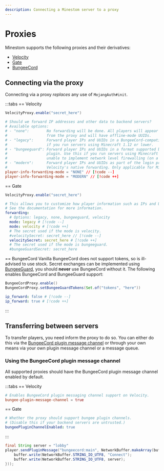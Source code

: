 ```yaml
---
description: Connecting a Minestom server to a proxy
---
```


# Proxies

Minestom supports the following proxies and their derivatives:
- [Velocity](https://github.com/PaperMC/Velocity)
- [Gate](https://github.com/minekube/gate)
- [BungeeCord](https://github.com/SpigotMC/BungeeCord)

## Connecting via the proxy

Connecting via a proxy *replaces* any use of `MojangAuth#init`.

:::tabs
== Velocity
```java
VelocityProxy.enable("secret_here")
```

```toml
# Should we forward IP addresses and other data to backend servers?
# Available options:
# - "none":        No forwarding will be done. All players will appear to be connecting
#                  from the proxy and will have offline-mode UUIDs.
# - "legacy":      Forward player IPs and UUIDs in a BungeeCord-compatible format. Use this
#                  if you run servers using Minecraft 1.12 or lower.
# - "bungeeguard": Forward player IPs and UUIDs in a format supported by the BungeeGuard
#                  plugin. Use this if you run servers using Minecraft 1.12 or lower, and are
#                  unable to implement network level firewalling (on a shared host).
# - "modern":      Forward player IPs and UUIDs as part of the login process using
#                  Velocity's native forwarding. Only applicable for Minecraft 1.13 or higher.
player-info-forwarding-mode = "NONE" // [!code --]
player-info-forwarding-mode = "MODERN" // [!code ++]
```

== Gate
```java
VelocityProxy.enable("secret_here")
```

```yaml
# This allows you to customize how player information such as IPs and UUIDs are forwarded to your server.
# See the documentation for more information.
forwarding:
  # Options: legacy, none, bungeeguard, velocity
  mode: legacy # [!code --]
  mode: velocity # [!code ++]
  # The secret used if the mode is velocity.
  #velocitySecret: secret_here // [!code --]
  velocitySecret: secret_here # [!code ++]
  # The secret used if the mode is bungeeguard.
  #bungeeGuardSecret: secret_here
```

== BungeeCord
Vanilla BungeeCord does not support tokens, so is ill-advised to use stock. Secret exchanges can be implemented using [BungeeGuard](https://github.com/lucko/BungeeGuard), you should **never** use BungeeCord without it. The following enables BungeeCord and BungeeGuard support:

```java
BungeeCordProxy.enable()
BungeeCordProxy.setBungeeGuardTokens(Set.of("tokens", "here"))
```

```yaml
ip_forward: false # [!code --]
ip_forward: true # [!code ++]
```
:::

## Transferring between servers

To transfer players, you need inform the proxy to do so. You can either do this via the [BungeeCord plugin message channel](https://www.spigotmc.org/wiki/bukkit-bungee-plugin-messaging-channel/) or through your own means via your own plugin message channel or a message queue.

### Using the BungeeCord plugin message channel
All supported proxies should have the BungeeCord plugin message channel enabled by default.

:::tabs
== Velocity
```toml
# Enables BungeeCord plugin messaging channel support on Velocity.
bungee-plugin-message-channel = true
```

== Gate
```yaml
# Whether the proxy should support bungee plugin channels.
# (Disable this if your backend servers are untrusted.)
bungeePluginChannelEnabled: true
```
:::

```java
final String server = "lobby"
player.sendPluginMessage("bungeecord:main", NetworkBuffer.makeArray(buffer -> {
    buffer.write(NetworkBuffer.STRING_IO_UTF8, "Connect");
    buffer.write(NetworkBuffer.STRING_IO_UTF8, server);
}));
```
